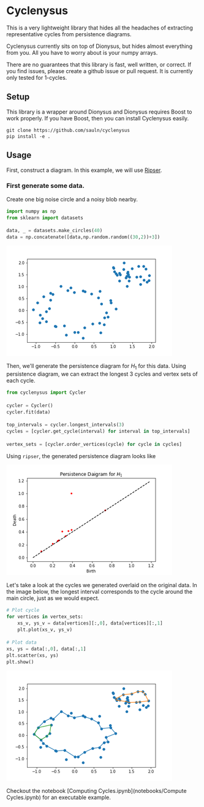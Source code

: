 # Cyclenysus

This is a very lightweight library that hides all the headaches of extracting representative cycles from persistence diagrams. 

Cyclenysus currently sits on top of Dionysus, but hides almost everything from you. All you have to worry about is your numpy arrays.

There are no guarantees that this library is fast, well written, or correct. If you find issues, please create a github issue or pull request. It is currently only tested for 1-cycles.

## Setup

This library is a wrapper around Dionysus and Dionysus requires Boost to work properly. If you have Boost, then you can install Cyclenysus easily.

```
git clone https://github.com/sauln/cyclenysus
pip install -e .
```

## Usage

First, construct a diagram. In this example, we will use [Ripser](https://github.com/sauln/ripser).

### First generate some data. 

Create one big noise circle and a noisy blob nearby.

``` Python
import numpy as np
from sklearn import datasets

data, _ = datasets.make_circles(40)
data = np.concatenate([data,np.random.random((30,2))+3])
```

![raw data, one noise circle with another blob nearby][dataset]

Then, we'll generate the persistence diagram for $H_1$ for this data.  Using persistence diagram, we can extract the longest 3 cycles and vertex sets of each cycle.

``` Python
from cyclenysus import Cycler

cycler = Cycler()
cycler.fit(data)

top_intervals = cycler.longest_intervals(3)
cycles = [cycler.get_cycle(interval) for interval in top_intervals]

vertex_sets = [cycler.order_vertices(cycle) for cycle in cycles]
```

Using `ripser`, the generated persistence diagram looks like

![persistence diagram for H1. One point far from the diagonal][persistence-diagram]

Let's take a look at the cycles we generated overlaid on the original data. In the image below, the longest interval corresponds to the cycle around the main circle, just as we would expect.

``` Python
# Plot cycle
for vertices in vertex_sets:
    xs_v, ys_v = data[vertices][:,0], data[vertices][:,1]
    plt.plot(xs_v, ys_v)

# Plot data
xs, ys = data[:,0], data[:,1]
plt.scatter(xs, ys)
plt.show()
```

![multiple cycles on dataset][multiple-cycles]

Checkout the notebook [Computing Cycles.ipynb](notebooks/Compute Cycles.ipynb) for an executable example.


<!-- Images -->
[persistence-diagram]: docs/images/persistence_diagram.png
[dataset]: docs/images/data_with_noisy_circle.png
[multiple-cycles]: docs/images/multiple-cycles.png "Multiple cycles on dataset"

